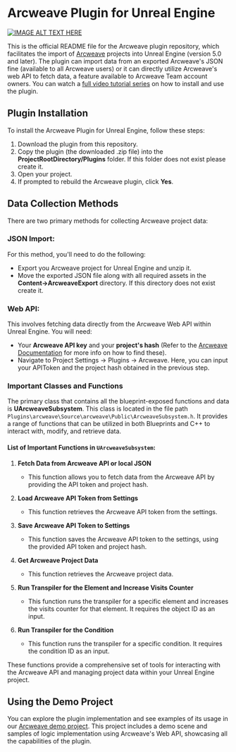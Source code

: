 # Arcweave Plugin for Unreal Engine
[![IMAGE ALT TEXT HERE](https://img.youtube.com/vi/Ws_Cz-IQQYg/0.jpg)](https://www.youtube.com/watch?v=Ws_Cz-IQQYg)

This is the official README file for the Arcweave plugin repository, which facilitates the import of [Arcweave](https://arcweave.com/) projects into Unreal Engine (version 5.0 and later). 
The plugin can import data from an exported Arcweave's JSON fine (available to all Arcweave users) or it can directly utilize Arcweave's web API to fetch data, a feature available to Arcweave Team account owners. You can watch a [full video tutorial series](https://www.youtube.com/playlist?list=PLP2s5PcDiBdYRg0zHpJTuiDVf9JF_inyH) on how to install and use the plugin.

## Plugin Installation

To install the Arcweave Plugin for Unreal Engine, follow these steps:

1. Download the plugin from this repository.
2. Copy the plugin (the downloaded .zip file) into the **ProjectRootDirectory/Plugins** folder. If this folder does not exist please create it.
3. Open your project.
4. If prompted to rebuild the Arcweave plugin, click **Yes**.

## Data Collection Methods
There are two primary methods for collecting Arcweave project data:

### JSON Import: 
For this method, you'll need to do the following: 
- Export you Arcweave project for Unreal Engine and unzip it.
- Move the exported JSON file along with all required assets in the **Content->ArcweaveExport** directory. If this directory does not exist create it.
  
### Web API:
This involves fetching data directly from the Arcweave Web API within Unreal Engine. You will need:

- Your **Arcweave API key** and your **project's hash** (Refer to the [Arcweave Documentation](https://arcweave.com/docs/1.0/api) for more info on how to find these).
- Navigate to Project Settings -> Plugins -> Arcweave. Here, you can input your APIToken and the project hash obtained in the previous step.

### Important Classes and Functions

The primary class that contains all the blueprint-exposed functions and data is **UArcweaveSubsystem**. This class is located in the file path `Plugins\arcweave\Source\arcweave\Public\ArcweaveSubsystem.h`. 
It provides a range of functions that can be utilized in both Blueprints and C++ to interact with, modify, and retrieve data.

#### List of Important Functions in `UArcweaveSubsystem`:

1. **Fetch Data from Arcweave API or local JSON**
   - This function allows you to fetch data from the Arcweave API by providing the API token and project hash.

2. **Load Arcweave API Token from Settings**
   - This function retrieves the Arcweave API token from the settings.

3. **Save Arcweave API Token to Settings**
   - This function saves the Arcweave API token to the settings, using the provided API token and project hash.

4. **Get Arcweave Project Data**
   - This function retrieves the Arcweave project data.

5. **Run Transpiler for the Element and Increase Visits Counter**
   - This function runs the transpiler for a specific element and increases the visits counter for that element. It requires the object ID as an input.

6. **Run Transpiler for the Condition**
   - This function runs the transpiler for a specific condition. It requires the condition ID as an input.

These functions provide a comprehensive set of tools for interacting with the Arcweave API and managing project data within your Unreal Engine project.

## Using the Demo Project

You can explore the plugin implementation and see examples of its usage in our [Arcweave demo project](https://github.com/Arcweave/arcweave-unreal-example). 
This project includes a demo scene and samples of logic implementation using Arcweave's Web API, showcasing all the capabilities of the plugin.
